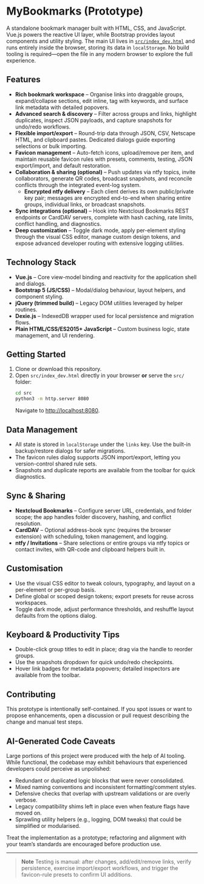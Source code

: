 # MyBookmarks (Prototype)

A standalone bookmark manager built with HTML, CSS, and JavaScript. Vue.js powers the reactive UI layer, while Bootstrap provides layout components and utility styling. The main UI lives in [`src/index_dev.html`](src/index_dev.html) and runs entirely inside the browser, storing its data in `localStorage`. No build tooling is required—open the file in any modern browser to explore the full experience.

## Features

- **Rich bookmark workspace** – Organise links into draggable groups, expand/collapse sections, edit inline, tag with keywords, and surface link metadata with detailed popovers.
- **Advanced search & discovery** – Filter across groups and links, highlight duplicates, inspect JSON payloads, and capture snapshots for undo/redo workflows.
- **Flexible import/export** – Round-trip data through JSON, CSV, Netscape HTML, and clipboard pastes. Dedicated dialogs guide exporting selections or bulk importing.
- **Favicon management** – Auto-fetch icons, upload/remove per item, and maintain reusable favicon rules with presets, comments, testing, JSON export/import, and default restoration.
- **Collaboration & sharing (optional)** – Push updates via ntfy topics, invite collaborators, generate QR codes, broadcast snapshots, and reconcile conflicts through the integrated event-log system.
  - **Encrypted ntfy delivery** – Each client derives its own public/private key pair; messages are encrypted end-to-end when sharing entire groups, individual links, or broadcast snapshots.
- **Sync integrations (optional)** – Hook into Nextcloud Bookmarks REST endpoints or CardDAV servers, complete with hash caching, rate limits, conflict handling, and diagnostics.
- **Deep customization** – Toggle dark mode, apply per-element styling through the visual CSS editor, manage custom design tokens, and expose advanced developer routing with extensive logging utilities.

## Technology Stack

- **Vue.js** – Core view-model binding and reactivity for the application shell and dialogs.
- **Bootstrap 5 (JS/CSS)** – Modal/dialog behaviour, layout helpers, and component styling.
- **jQuery (trimmed build)** – Legacy DOM utilities leveraged by helper routines.
- **Dexie.js** – IndexedDB wrapper used for local persistence and migration flows.
- **Plain HTML/CSS/ES2015+ JavaScript** – Custom business logic, state management, and UI rendering.

## Getting Started

1. Clone or download this repository.
2. Open `src/index_dev.html` directly in your browser **or** serve the `src/` folder:
   ```bash
   cd src
   python3 -m http.server 8080
   ```
   Navigate to [http://localhost:8080](http://localhost:8080).

## Data Management

- All state is stored in `localStorage` under the `links` key. Use the built-in backup/restore dialogs for safer migrations.
- The favicon rules dialog supports JSON import/export, letting you version-control shared rule sets.
- Snapshots and duplicate reports are available from the toolbar for quick diagnostics.

## Sync & Sharing

- **Nextcloud Bookmarks** – Configure server URL, credentials, and folder scope; the app handles folder discovery, hashing, and conflict resolution.
- **CardDAV** – Optional address-book sync (requires the browser extension) with scheduling, token management, and logging.
- **ntfy / Invitations** – Share selections or entire groups via ntfy topics or contact invites, with QR-code and clipboard helpers built in.

## Customisation

- Use the visual CSS editor to tweak colours, typography, and layout on a per-element or per-group basis.
- Define global or scoped design tokens; export presets for reuse across workspaces.
- Toggle dark mode, adjust performance thresholds, and reshuffle layout defaults from the options dialog.

## Keyboard & Productivity Tips

- Double-click group titles to edit in place; drag via the handle to reorder groups.
- Use the snapshots dropdown for quick undo/redo checkpoints.
- Hover link badges for metadata popovers; detailed inspectors are available from the toolbar.

## Contributing

This prototype is intentionally self-contained. If you spot issues or want to propose enhancements, open a discussion or pull request describing the change and manual test steps.

## AI-Generated Code Caveats

Large portions of this project were produced with the help of AI tooling. While functional, the codebase may exhibit behaviours that experienced developers could perceive as unpolished:

- Redundant or duplicated logic blocks that were never consolidated.
- Mixed naming conventions and inconsistent formatting/comment styles.
- Defensive checks that overlap with upstream validations or are overly verbose.
- Legacy compatibility shims left in place even when feature flags have moved on.
- Sprawling utility helpers (e.g., logging, DOM tweaks) that could be simplified or modularised.

Treat the implementation as a prototype; refactoring and alignment with your team’s standards are encouraged before production use.

---

> **Note**
> Testing is manual: after changes, add/edit/remove links, verify persistence, exercise import/export workflows, and trigger the favicon-rule presets to confirm UI additions.
